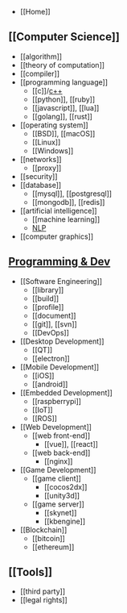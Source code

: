 - [[Home]]


## [[Computer Science]]
- [[algorithm]]
- [[theory of computation]]
- [[compiler]]
- [[programming language]]
  - [[c]]/[c++](cpp)
  - [[python]], [[ruby]]
  - [[javascript]], [[lua]]
  - [[golang]], [[rust]]
- [[operating system]]
  - [[BSD]], [[macOS]]
  - [[Linux]]
  - [[Windows]]
- [[networks]]
  - [[proxy]]
- [[security]]
- [[database]]
  - [[mysql]], [[postgresql]]
  - [[mongodb]], [[redis]]
- [[artificial intelligence]]
  - [[machine learning]]
  - [NLP](natural-language-processing)
- [[computer graphics]]


## [Programming & Dev](programming-and-development)
- [[Software Engineering]]
  - [[library]]
  - [[build]]
  - [[profile]]
  - [[document]]
  - [[git]], [[svn]]
  - [[DevOps]]
- [[Desktop Development]]
  - [[QT]]
  - [[electron]]
- [[Mobile Development]]
  - [[iOS]]
  - [[android]]
- [[Embedded Development]]
  - [[raspberrypi]]
  - [[IoT]]
  - [[ROS]]
- [[Web Development]]
  - [[web front-end]]
    - [[vue]], [[react]]
  - [[web back-end]]
    - [[nginx]]
- [[Game Development]]
  - [[game client]]
    - [[cocos2dx]]
    - [[unity3d]]
  - [[game server]]
    - [[skynet]]
    - [[kbengine]]
- [[Blockchain]]
  - [[bitcoin]]
  - [[ethereum]]


## [[Tools]]
- [[third party]]
- [[legal rights]]

